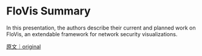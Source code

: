 
# FloVis Summary

In this presentation, the authors describe their current and planned work on FloVis, an extendable framework for network security visualizations.

[原文｜original](https://insights.sei.cmu.edu/library/flovis-summary/)
        
